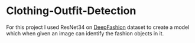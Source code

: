 # Clothing-Outfit-Detection

For this project I used ResNet34 on <a href="http://mmlab.ie.cuhk.edu.hk/projects/DeepFashion.html">DeepFashion</a> dataset to create a model which when given an image can identify the fashion objects in it.
